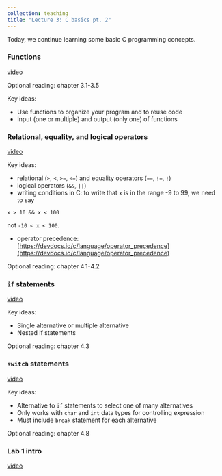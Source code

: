 ```yaml
---
collection: teaching
title: "Lecture 3: C basics pt. 2"
---
```


Today, we continue learning some basic C programming concepts.

### Functions
[video](https://youtu.be/zaMGGrIZcyM)

Optional reading: chapter 3.1-3.5

Key ideas:
* Use functions to organize your program and to reuse code
* Input (one or multiple) and output (only one) of functions

### Relational, equality, and logical operators
[video](https://youtu.be/sTASQoHWfIY)

Key ideas:
* relational (`>`, `<`, `>=`, `<=`) and equality operators (`==`, `!=`, `!`)
* logical operators (`&&`, `||`)
* writing conditions in C: to write that `x` is in the range -9 to 99, we need
	to say
```
x > 10 && x < 100
```
not `-10 < x < 100`.
* operator precedence:
	[https://devdocs.io/c/language/operator_precedence](https://devdocs.io/c/language/operator_precedence)

Optional reading: chapter 4.1-4.2

### `if` statements
[video](https://youtu.be/bLYZnz0Ryx0)

Key ideas:
* Single alternative or multiple alternative
* Nested if statements

Optional reading: chapter 4.3

### `switch` statements
[video](https://youtu.be/YXSK8tnyH4w)

Key ideas:
* Alternative to `if` statements to select one of many alternatives
* Only works with `char` and `int` data types for controlling expression
* Must include `break` statement for each alternative

Optional reading: chapter 4.8

### Lab 1 intro
[video](https://youtu.be/sK7RWBdLppA)
